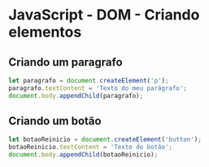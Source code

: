 # JavaScript - DOM - Criando elementos

## Criando um paragrafo

~~~javascript
let paragrafo = document.createElement('p');
paragrafo.textContent = 'Texto do meu parágrafo';
document.body.appendChild(paragrafo);
~~~

## Criando um botão

~~~javascript
let botaoReinicio = document.createElement('button');
botaoReinicio.textContent = 'Texto do botão';
document.body.appendChild(botaoReinicio);
~~~
